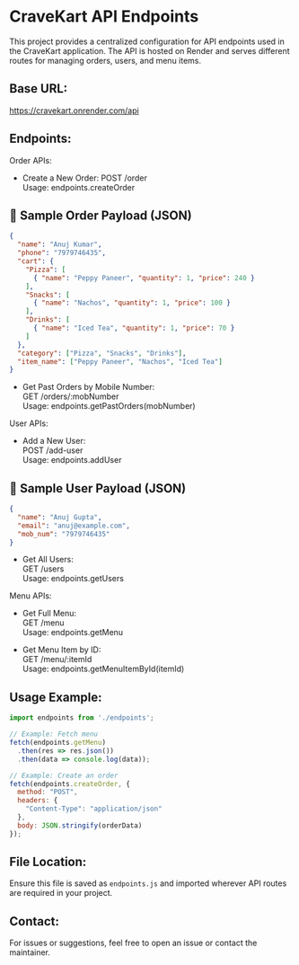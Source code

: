 CraveKart API Endpoints
=======================

This project provides a centralized configuration for API endpoints used in the CraveKart application. The API is hosted on Render and serves different routes for managing orders, users, and menu items.

Base URL:
---------
https://cravekart.onrender.com/api

Endpoints:
----------

Order APIs:
- Create a New Order:
  POST /order  
  Usage: endpoints.createOrder

## 🧾 Sample Order Payload (JSON)
```json
{
  "name": "Anuj Kumar",
  "phone": "7979746435",
  "cart": {
    "Pizza": [
      { "name": "Peppy Paneer", "quantity": 1, "price": 240 }
    ],
    "Snacks": [
      { "name": "Nachos", "quantity": 1, "price": 100 }
    ],
    "Drinks": [
      { "name": "Iced Tea", "quantity": 1, "price": 70 }
    ]
  },
  "category": ["Pizza", "Snacks", "Drinks"],
  "item_name": ["Peppy Paneer", "Nachos", "Iced Tea"]
}
```

- Get Past Orders by Mobile Number:  
  GET /orders/:mobNumber  
  Usage: endpoints.getPastOrders(mobNumber)

User APIs:
- Add a New User:  
  POST /add-user  
  Usage: endpoints.addUser

## 👤 Sample User Payload (JSON)
```json
{
  "name": "Anuj Gupta",
  "email": "anuj@example.com",
  "mob_num": "7979746435"
}
```

- Get All Users:  
  GET /users  
  Usage: endpoints.getUsers

Menu APIs:
- Get Full Menu:  
  GET /menu  
  Usage: endpoints.getMenu

- Get Menu Item by ID:  
  GET /menu/:itemId  
  Usage: endpoints.getMenuItemById(itemId)

Usage Example:
--------------
```js
import endpoints from './endpoints';

// Example: Fetch menu
fetch(endpoints.getMenu)
  .then(res => res.json())
  .then(data => console.log(data));

// Example: Create an order
fetch(endpoints.createOrder, {
  method: "POST",
  headers: {
    "Content-Type": "application/json"
  },
  body: JSON.stringify(orderData)
});
```

File Location:
--------------
Ensure this file is saved as `endpoints.js` and imported wherever API routes are required in your project.

Contact:
--------
For issues or suggestions, feel free to open an issue or contact the maintainer.

